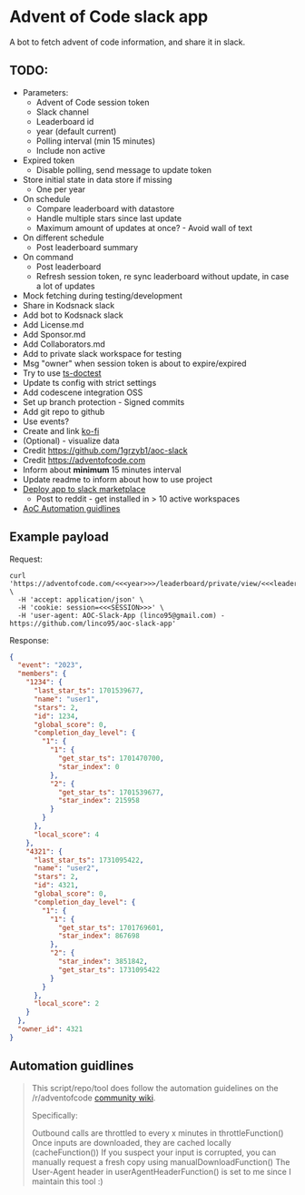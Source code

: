 # Advent of Code slack app
A bot to fetch advent of code information, and share it in slack.

## TODO:
- Parameters:
  - Advent of Code session token
  - Slack channel
  - Leaderboard id
  - year (default current)
  - Polling interval (min 15 minutes)
  - Include non active
- Expired token
  - Disable polling, send message to update token
- Store initial state in data store if missing
  - One per year
- On schedule
  - Compare leaderboard with datastore
  - Handle multiple stars since last update
  - Maximum amount of updates at once? - Avoid wall of text
- On different schedule 
  - Post leaderboard summary
- On command
  - Post leaderboard
  - Refresh session token, re sync leaderboard without update, in case a lot of updates
- Mock fetching during testing/development
- Share in Kodsnack slack
- Add bot to Kodsnack slack
- Add License.md
- Add Sponsor.md
- Add Collaborators.md
- Add to private slack workspace for testing
- Msg "owner" when session token is about to expire/expired
- Try to use [ts-doctest](https://github.com/danr/doctest-ts)
- Update ts config with strict settings
- Add codescene integration OSS
- Set up branch protection - Signed commits
- Add git repo to github
- Use events?
- Create and link [ko-fi](https://ko-fi.com/)
- (Optional) - visualize data
- Credit https://github.com/1grzyb1/aoc-slack
- Credit https://adventofcode.com
- Inform about **minimum** 15 minutes interval
- Update readme to inform about how to use project
- [Deploy app to slack marketplace](https://api.slack.com/slack-marketplace/using)
  - Post to reddit - get installed in > 10 active workspaces
- [AoC Automation guidlines](https://www.reddit.com/r/adventofcode/wiki/faqs/automation/)

## Example payload
Request:
```shell
curl 'https://adventofcode.com/<<<year>>>/leaderboard/private/view/<<<leaderboarid>>>.json' \
  -H 'accept: application/json' \
  -H 'cookie: session=<<<SESSION>>>' \
  -H 'user-agent: AOC-Slack-App (linco95@gmail.com) - https://github.com/linco95/aoc-slack-app'
  ```

  Response:
```json
{
  "event": "2023",
  "members": {
    "1234": {
      "last_star_ts": 1701539677,
      "name": "user1",
      "stars": 2,
      "id": 1234,
      "global_score": 0,
      "completion_day_level": {
        "1": {
          "1": {
            "get_star_ts": 1701470700,
            "star_index": 0
          },
          "2": {
            "get_star_ts": 1701539677,
            "star_index": 215958
          }
        }
      },
      "local_score": 4
    },
    "4321": {
      "last_star_ts": 1731095422,
      "name": "user2",
      "stars": 2,
      "id": 4321,
      "global_score": 0,
      "completion_day_level": {
        "1": {
          "1": {
            "get_star_ts": 1701769601,
            "star_index": 867698
          },
          "2": {
            "star_index": 3851842,
            "get_star_ts": 1731095422
          }
        }
      },
      "local_score": 2
    }
  },
  "owner_id": 4321
}
```

## Automation guidlines
> This script/repo/tool does follow the automation guidelines on the /r/adventofcode [community wiki](https://www.reddit.com/r/adventofcode/wiki/faqs/automation). 
>
>Specifically:
> 
> Outbound calls are throttled to every x minutes in throttleFunction()
> Once inputs are downloaded, they are cached locally (cacheFunction())
> If you suspect your input is corrupted, you can manually request a fresh copy using manualDownloadFunction()
> The User-Agent header in userAgentHeaderFunction() is set to me since I maintain this tool :)
